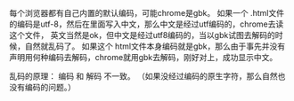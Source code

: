 每个浏览器都有自己内置的默认编码，可能chrome是gbk。
如果一个 .html文件的编码是utf-8，然后在里面写入中文，那么中文是经过utf编码的，chrome去读这个文件，
英文当然是ok，但中文是经过utf8编码的，当以gbk试图去解码的时候，自然就乱码了。
如果这个 html文件本身编码就是gbk，那么由于事先并没有声明用何种编码去解码，chrome就用gbk去解码，刚好对上，成功显示中文。

乱码的原理： 编码 和 解码 不一致。 （如果没经过编码的原生字符，那么自然也没有编码的问题。）